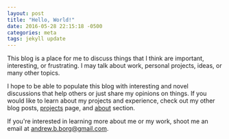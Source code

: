 ```yaml
---
layout: post
title: "Hello, World!"
date: 2016-05-28 22:15:18 -0500
categories: meta
tags: jekyll update
---
```


This blog is a place for me to discuss things that I think are important, interesting, or frustrating. I may talk about work, personal projects, ideas, or many other topics.
<!--more-->

I hope to be able to populate this blog with interesting and novel discussions that help others or just share my opinions on things. If you would like to learn about my projects and experience, check out my other blog posts, [projects](/projects) page, and [about](/about) section.

If you're interested in learning more about me or my work, shoot me an email at [andrew.b.borg@gmail.com](mailto:andrew.b.borg@gmail.com).
